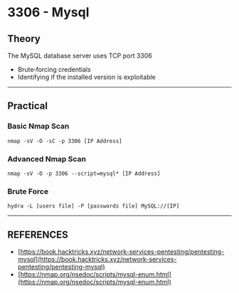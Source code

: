# 3306 - Mysql

## Theory

The MySQL database server uses TCP port 3306

* Brute‐forcing credentials&#x20;
* Identifying if the installed version is exploitable

***

## Practical

### Basic Nmap Scan

```
nmap ‐sV ‐O ‐sC ‐p 3306 [IP Address]
```

### Advanced Nmap Scan

```
nmap ‐sV ‐O ‐p 3306 ‐‐script=mysql* [IP Address]
```

### Brute Force

```
hydra ‐L [users file] ‐P [passwords file] MySQL://[IP]
```



***

## REFERENCES

* [https://book.hacktricks.xyz/network-services-pentesting/pentesting-mysql](https://book.hacktricks.xyz/network-services-pentesting/pentesting-mysql)
* [https://nmap.org/nsedoc/scripts/mysql-enum.html](https://nmap.org/nsedoc/scripts/mysql-enum.html)
